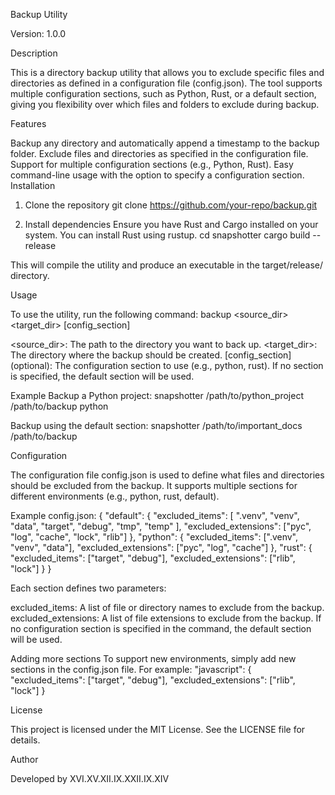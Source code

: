 Backup Utility

Version: 1.0.0

Description

This is a directory backup utility that allows you to exclude specific files and directories as defined in a configuration file (config.json). The tool supports multiple configuration sections, such as Python, Rust, or a default section, giving you flexibility over which files and folders to exclude during backup.

Features

Backup any directory and automatically append a timestamp to the backup folder.
Exclude files and directories as specified in the configuration file.
Support for multiple configuration sections (e.g., Python, Rust).
Easy command-line usage with the option to specify a configuration section.
Installation

1. Clone the repository
   git clone https://github.com/your-repo/backup.git

2. Install dependencies
   Ensure you have Rust and Cargo installed on your system. You can install Rust using rustup.
   cd snapshotter
   cargo build --release

This will compile the utility and produce an executable in the target/release/ directory.

Usage

To use the utility, run the following command:
backup <source_dir> <target_dir> [config_section]

<source_dir>: The path to the directory you want to back up.
<target_dir>: The directory where the backup should be created.
[config_section] (optional): The configuration section to use (e.g., python, rust). If no section is specified, the default section will be used.

Example
Backup a Python project:
snapshotter /path/to/python_project /path/to/backup python

Backup using the default section:
snapshotter /path/to/important_docs /path/to/backup

Configuration

The configuration file config.json is used to define what files and directories should be excluded from the backup.
It supports multiple sections for different environments (e.g., python, rust, default).

Example config.json:
{
  "default": {
    "excluded_items": [
      ".venv",
      "venv",
      "data",
      "target",
      "debug",
      "tmp",
      "temp"
    ],
    "excluded_extensions": ["pyc", "log", "cache", "lock", "rlib"]
  },
  "python": {
    "excluded_items": [".venv", "venv", "data"],
    "excluded_extensions": ["pyc", "log", "cache"]
  },
  "rust": {
    "excluded_items": ["target", "debug"],
    "excluded_extensions": ["rlib", "lock"]
  }
}

Each section defines two parameters:

excluded_items: A list of file or directory names to exclude from the backup.
excluded_extensions: A list of file extensions to exclude from the backup.
If no configuration section is specified in the command, the default section will be used.

Adding more sections
To support new environments, simply add new sections in the config.json file. For example:
  "javascript": {
    "excluded_items": ["target", "debug"],
    "excluded_extensions": ["rlib", "lock"]
  }

License

This project is licensed under the MIT License. See the LICENSE file for details.

Author

Developed by XVI.XV.XII.IX.XXII.IX.XIV
